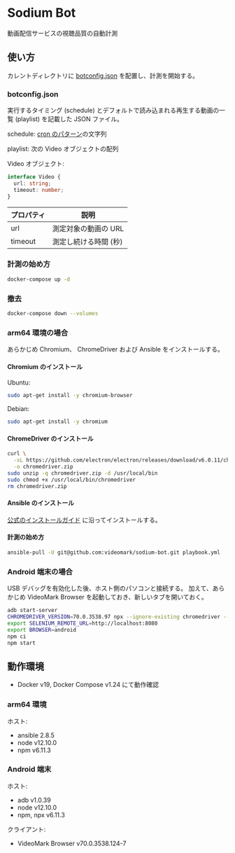# Sodium Bot

動画配信サービスの視聴品質の自動計測

## 使い方

カレントディレクトリに [botconfig.json](botconfig.json) を配置し、計測を開始する。

### botconfig.json

実行するタイミング (schedule) とデフォルトで読み込まれる再生する動画の一覧 (playlist) を記載した JSON ファイル。

schedule:
[cron のパターン](https://www.npmjs.com/package/cron#available-cron-patterns)の文字列

playlist:
次の Video オブジェクトの配列

Video オブジェクト:

```ts
interface Video {
  url: string;
  timeout: number;
}
```

| プロパティ | 説明                  |
| ---------- | --------------------- |
| url        | 測定対象の動画の URL  |
| timeout    | 測定し続ける時間 (秒) |

### 計測の始め方

```sh
docker-compose up -d
```

### 撤去

```sh
docker-compose down --volumes
```

### arm64 環境の場合

あらかじめ Chromium、 ChromeDriver および Ansible をインストールする。

#### Chromium のインストール

Ubuntu:

```sh
sudo apt-get install -y chromium-browser
```

Debian:

```sh
sudo apt-get install -y chromium
```

#### ChromeDriver のインストール

```sh
curl \
  -sL https://github.com/electron/electron/releases/download/v6.0.11/chromedriver-v6.0.11-linux-arm64.zip \
  -o chromedriver.zip
sudo unzip -q chromedriver.zip -d /usr/local/bin
sudo chmod +x /usr/local/bin/chromedriver
rm chromedriver.zip
```

#### Ansible のインストール

[公式のインストールガイド](https://docs.ansible.com/ansible/latest/installation_guide/intro_installation.html#latest-releases-via-pip) に沿ってインストールする。

#### 計測の始め方

```sh
ansible-pull -U git@github.com:videomark/sodium-bot.git playbook.yml
```

### Android 端末の場合

USB デバッグを有効化した後、ホスト側のパソコンと接続する。
加えて、あらかじめ VideoMark Browser を起動しておき、新しいタブを開いておく。

```sh
adb start-server
CHROMEDRIVER_VERSION=70.0.3538.97 npx --ignore-existing chromedriver --port=8080 &
export SELENIUM_REMOTE_URL=http://localhost:8080
export BROWSER=android
npm ci
npm start
```

## 動作環境

- Docker v19, Docker Compose v1.24 にて動作確認

### arm64 環境

ホスト:

- ansible 2.8.5
- node v12.10.0
- npm v6.11.3

### Android 端末

ホスト:

- adb v1.0.39
- node v12.10.0
- npm, npx v6.11.3

クライアント:

- VideoMark Browser v70.0.3538.124-7
